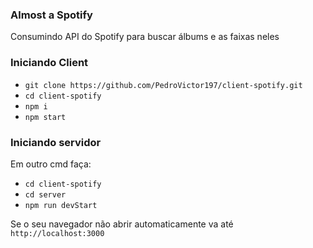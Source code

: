 ### Almost a Spotify 
Consumindo API do Spotify para buscar álbums e as faixas neles

### Iniciando Client
- `git clone https://github.com/PedroVictor197/client-spotify.git`
- `cd client-spotify`
- `npm i`
- `npm start`
### Iniciando servidor
Em outro cmd faça:
- `cd client-spotify`
- `cd server`
- `npm run devStart`

Se o seu navegador não abrir automaticamente va até `http://localhost:3000`

